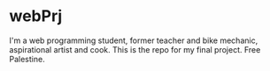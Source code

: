 # webPrj
I'm a web programming student, former teacher and bike mechanic, aspirational artist and cook. This is the repo for my final project. Free Palestine.
